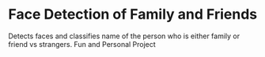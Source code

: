 # Face Detection of Family and Friends

Detects faces and classifies name of the person who is either family or friend vs strangers. Fun and Personal Project 
